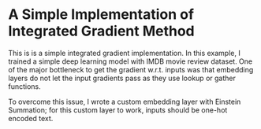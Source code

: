 # A Simple Implementation of Integrated Gradient Method

This is is a simple integrated gradient implementation. In this example, I trained a simple deep learning model with IMDB movie review dataset. One of the major bottleneck to get the gradient w.r.t. inputs was that embedding layers do not let the input gradients pass as they use lookup or gather functions. 

To overcome this issue, I wrote a custom embedding layer with Einstein Summation; for this custom layer to work, inputs should be one-hot encoded text.